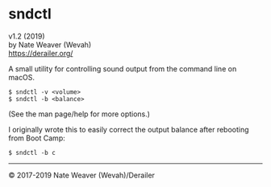 sndctl
======

v1.2 (2019)  
by Nate Weaver (Wevah)  
https://derailer.org/

A small utility for controlling sound output from the command line on macOS.

    $ sndctl -v <volume>
    $ sndctl -b <balance>

(See the man page/help for more options.)

I originally wrote this to easily correct the output balance after rebooting from Boot Camp:

    $ sndctl -b c

----

© 2017-2019 Nate Weaver (Wevah)/Derailer
